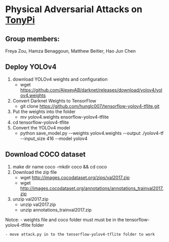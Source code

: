 # Physical Adversarial Attacks on [TonyPi](https://www.hiwonder.com/products/tonypi?variant=31753114681431&srsltid=AfmBOopxIpOs7H4BBHkRnz_MR7wPz5NMiYLelo-RYsxowIIdRvYZU5ua)

## Group members: 
Freya Zou, 
Hamza Benaggoun,
Matthew Beitler, 
Hao Jun Chen


## Deploy YOLOv4

1. download YOLOv4 weights and configuration
    - wget https://github.com/AlexeyAB/darknet/releases/download/yolov4/yolov4.weights
2. Convert Darknet Weights to TensorFlow
    - git clone https://github.com/hunglc007/tensorflow-yolov4-tflite.git
3. Put the weights into the folder
    - mv yolov4.weights ensorflow-yolov4-tflite
4. cd tensorflow-yolov4-tflite
5. Convert the YOLOv4 model
    - python save_model.py --weights yolov4.weights --output ./yolov4-tf --input_size 416 --model yolov4



## Download COCO dataset
1. make dir name coco
    -mkdir coco && cd coco
2. Download the zip file
    - wget http://images.cocodataset.org/zips/val2017.zip
    - wget http://images.cocodataset.org/annotations/annotations_trainval2017.zip
3. unzip val2017.zip
    - unzip val2017.zip
    - unzip annotations_trainval2017.zip


Notce: 
    - weights file and coco folder must must be in the tensorflow-yolov4-tflite folder

    - move attack.py in to the tensorflow-yolov4-tflite folder to work